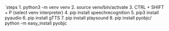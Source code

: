 `steps 
    1. python3 -m venv venv
    2. source venv/bin/activate
    3. CTRL + SHIFT + P (select venv interpreter)
    4. pip install speechrecognition
    5. pip3 install pyaudio
    6. pip install gTTS
    7. pip install playsound
    8. pip install pyobjc/ python -m easy_install pyobjc
